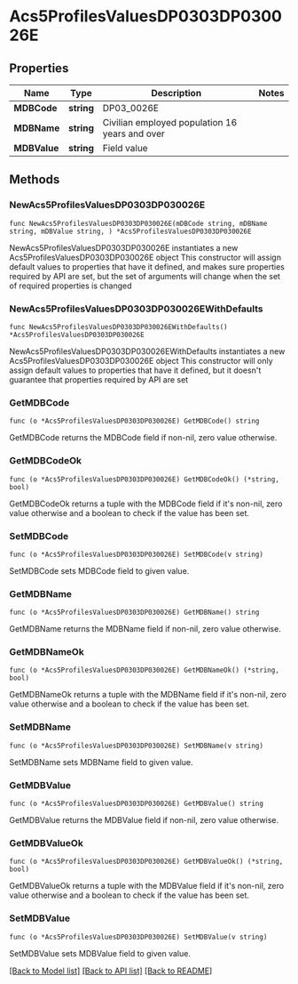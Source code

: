 # Acs5ProfilesValuesDP0303DP030026E

## Properties

Name | Type | Description | Notes
------------ | ------------- | ------------- | -------------
**MDBCode** | **string** | DP03_0026E | 
**MDBName** | **string** | Civilian employed population 16 years and over | 
**MDBValue** | **string** | Field value | 

## Methods

### NewAcs5ProfilesValuesDP0303DP030026E

`func NewAcs5ProfilesValuesDP0303DP030026E(mDBCode string, mDBName string, mDBValue string, ) *Acs5ProfilesValuesDP0303DP030026E`

NewAcs5ProfilesValuesDP0303DP030026E instantiates a new Acs5ProfilesValuesDP0303DP030026E object
This constructor will assign default values to properties that have it defined,
and makes sure properties required by API are set, but the set of arguments
will change when the set of required properties is changed

### NewAcs5ProfilesValuesDP0303DP030026EWithDefaults

`func NewAcs5ProfilesValuesDP0303DP030026EWithDefaults() *Acs5ProfilesValuesDP0303DP030026E`

NewAcs5ProfilesValuesDP0303DP030026EWithDefaults instantiates a new Acs5ProfilesValuesDP0303DP030026E object
This constructor will only assign default values to properties that have it defined,
but it doesn't guarantee that properties required by API are set

### GetMDBCode

`func (o *Acs5ProfilesValuesDP0303DP030026E) GetMDBCode() string`

GetMDBCode returns the MDBCode field if non-nil, zero value otherwise.

### GetMDBCodeOk

`func (o *Acs5ProfilesValuesDP0303DP030026E) GetMDBCodeOk() (*string, bool)`

GetMDBCodeOk returns a tuple with the MDBCode field if it's non-nil, zero value otherwise
and a boolean to check if the value has been set.

### SetMDBCode

`func (o *Acs5ProfilesValuesDP0303DP030026E) SetMDBCode(v string)`

SetMDBCode sets MDBCode field to given value.


### GetMDBName

`func (o *Acs5ProfilesValuesDP0303DP030026E) GetMDBName() string`

GetMDBName returns the MDBName field if non-nil, zero value otherwise.

### GetMDBNameOk

`func (o *Acs5ProfilesValuesDP0303DP030026E) GetMDBNameOk() (*string, bool)`

GetMDBNameOk returns a tuple with the MDBName field if it's non-nil, zero value otherwise
and a boolean to check if the value has been set.

### SetMDBName

`func (o *Acs5ProfilesValuesDP0303DP030026E) SetMDBName(v string)`

SetMDBName sets MDBName field to given value.


### GetMDBValue

`func (o *Acs5ProfilesValuesDP0303DP030026E) GetMDBValue() string`

GetMDBValue returns the MDBValue field if non-nil, zero value otherwise.

### GetMDBValueOk

`func (o *Acs5ProfilesValuesDP0303DP030026E) GetMDBValueOk() (*string, bool)`

GetMDBValueOk returns a tuple with the MDBValue field if it's non-nil, zero value otherwise
and a boolean to check if the value has been set.

### SetMDBValue

`func (o *Acs5ProfilesValuesDP0303DP030026E) SetMDBValue(v string)`

SetMDBValue sets MDBValue field to given value.



[[Back to Model list]](../README.md#documentation-for-models) [[Back to API list]](../README.md#documentation-for-api-endpoints) [[Back to README]](../README.md)


